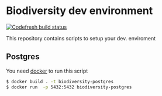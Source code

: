 # Biodiversity dev environment
[![Codefresh build status]( https://g.codefresh.io/api/badges/build?repoOwner=B-Stefan&repoName=biodiversity-prostgres-db-docker&branch=master&pipelineName=biodiversity-prostgres-db-docker&accountName=B-Stefan&type=cf-1)]( https://g.codefresh.io/repositories/B-Stefan/biodiversity-prostgres-db-docker/builds?filter=trigger:build;branch:master;service:5908e5c5c1cbfd0005a0e2b3~biodiversity-prostgres-db-docker)

This repository contains scripts to setup your dev. enviroment

## Postgres

You need [docker](https://www.docker.com/) to run this script

```sh
$ docker build . -t biodiversity-postgres
$ docker run  -p 5432:5432 biodiversity-postgres

```
